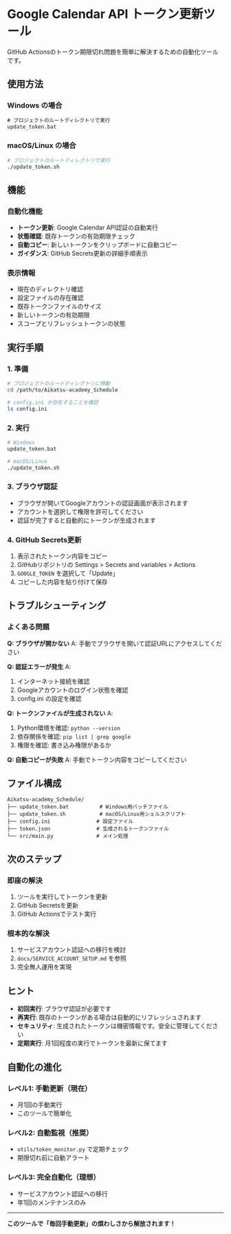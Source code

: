 # Google Calendar API トークン更新ツール

GitHub Actionsのトークン期限切れ問題を簡単に解決するための自動化ツールです。

## 使用方法

### Windows の場合
```cmd
# プロジェクトのルートディレクトリで実行
update_token.bat
```

### macOS/Linux の場合
```bash
# プロジェクトのルートディレクトリで実行
./update_token.sh
```

## 機能

### 自動化機能
- **トークン更新**: Google Calendar API認証の自動実行
- **状態確認**: 既存トークンの有効期限チェック
- **自動コピー**: 新しいトークンをクリップボードに自動コピー
- **ガイダンス**: GitHub Secrets更新の詳細手順表示

### 表示情報
- 現在のディレクトリ確認
- 設定ファイルの存在確認
- 既存トークンファイルのサイズ
- 新しいトークンの有効期限
- スコープとリフレッシュトークンの状態

## 実行手順

### 1. 準備
```bash
# プロジェクトのルートディレクトリに移動
cd /path/to/Aikatsu-academy_Schedule

# config.ini が存在することを確認
ls config.ini
```

### 2. 実行
```bash
# Windows
update_token.bat

# macOS/Linux
./update_token.sh
```

### 3. ブラウザ認証
- ブラウザが開いてGoogleアカウントの認証画面が表示されます
- アカウントを選択して権限を許可してください
- 認証が完了すると自動的にトークンが生成されます

### 4. GitHub Secrets更新
1. 表示されたトークン内容をコピー
2. GitHubリポジトリの Settings > Secrets and variables > Actions
3. `GOOGLE_TOKEN` を選択して「Update」
4. コピーした内容を貼り付けて保存

## トラブルシューティング

### よくある問題

**Q: ブラウザが開かない**
A: 手動でブラウザを開いて認証URLにアクセスしてください

**Q: 認証エラーが発生**
A: 
1. インターネット接続を確認
2. Googleアカウントのログイン状態を確認
3. config.ini の設定を確認

**Q: トークンファイルが生成されない**
A:
1. Python環境を確認: `python --version`
2. 依存関係を確認: `pip list | grep google`
3. 権限を確認: 書き込み権限があるか

**Q: 自動コピーが失敗**
A: 手動でトークン内容をコピーしてください

## ファイル構成

```
Aikatsu-academy_Schedule/
├── update_token.bat          # Windows用バッチファイル
├── update_token.sh           # macOS/Linux用シェルスクリプト
├── config.ini               # 設定ファイル
├── token.json               # 生成されるトークンファイル
└── src/main.py              # メイン処理
```

## 次のステップ

### 即座の解決
1. ツールを実行してトークンを更新
2. GitHub Secretsを更新
3. GitHub Actionsでテスト実行

### 根本的な解決
1. サービスアカウント認証への移行を検討
2. `docs/SERVICE_ACCOUNT_SETUP.md` を参照
3. 完全無人運用を実現

## ヒント

- **初回実行**: ブラウザ認証が必要です
- **再実行**: 既存のトークンがある場合は自動的にリフレッシュされます
- **セキュリティ**: 生成されたトークンは機密情報です。安全に管理してください
- **定期実行**: 月1回程度の実行でトークンを最新に保てます

## 自動化の進化

### レベル1: 手動更新（現在）
- 月1回の手動実行
- このツールで簡単化

### レベル2: 自動監視（推奨）
- `utils/token_monitor.py` で定期チェック
- 期限切れ前に自動アラート

### レベル3: 完全自動化（理想）
- サービスアカウント認証への移行
- 年1回のメンテナンスのみ

---

**このツールで「毎回手動更新」の煩わしさから解放されます！** 
